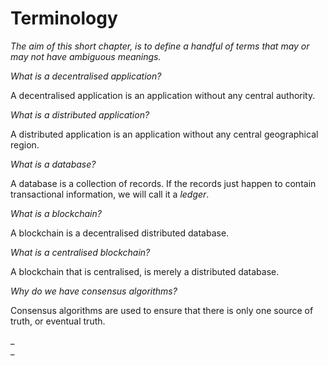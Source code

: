 # Terminology

_The aim of this short chapter, is to define a handful of terms that may or may not have ambiguous meanings._

_What is a decentralised application?_

A decentralised application is an application without any central authority.

_What is a distributed application?_

A distributed application is an application without any central geographical region.

_What is a database?_

A database is a collection of records. If the records just happen to contain transactional information, we will call it a _ledger_.

_What is a blockchain?_

A blockchain is a decentralised distributed database.

_What is a centralised blockchain?_

A blockchain that is centralised, is merely a distributed database.

_Why do we have consensus algorithms?_

Consensus algorithms are used to ensure that there is only one source of truth, or eventual truth.

_      
_

